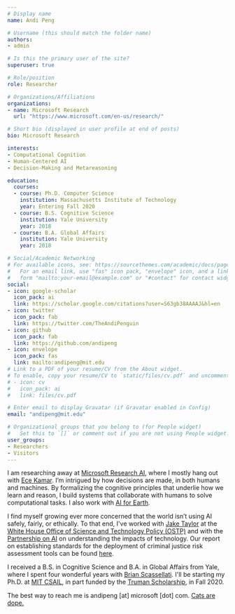 ```yaml
---
# Display name
name: Andi Peng

# Username (this should match the folder name)
authors:
- admin

# Is this the primary user of the site?
superuser: true

# Role/position
role: Researcher

# Organizations/Affiliations
organizations:
- name: Microsoft Research
  url: "https://www.microsoft.com/en-us/research/"

# Short bio (displayed in user profile at end of posts)
bio: Microsoft Research

interests:
- Computational Cognition
- Human-Centered AI
- Decision-Making and Metareasoning

education:
  courses:
  - course: Ph.D. Computer Science
    institution: Massachusetts Institute of Technology
    year: Entering Fall 2020
  - course: B.S. Cognitive Science
    institution: Yale University
    year: 2018
  - course: B.A. Global Affairs
    institution: Yale University
    year: 2018

# Social/Academic Networking
# For available icons, see: https://sourcethemes.com/academic/docs/page-builder/#icons
#   For an email link, use "fas" icon pack, "envelope" icon, and a link in the
#   form "mailto:your-email@example.com" or "#contact" for contact widget.
social:
- icon: google-scholar
  icon_pack: ai
  link: https://scholar.google.com/citations?user=S63gb38AAAAJ&hl=en
- icon: twitter
  icon_pack: fab
  link: https://twitter.com/TheAndiPenguin
- icon: github
  icon_pack: fab
  link: https://github.com/andipeng
- icon: envelope
  icon_pack: fas
  link: mailto:andipeng@mit.edu
# Link to a PDF of your resume/CV from the About widget.
# To enable, copy your resume/CV to `static/files/cv.pdf` and uncomment the lines below.
# - icon: cv
#   icon_pack: ai
#   link: files/cv.pdf

# Enter email to display Gravatar (if Gravatar enabled in Config)
email: "andipeng@mit.edu"

# Organizational groups that you belong to (for People widget)
#   Set this to `[]` or comment out if you are not using People widget.
user_groups:
- Researchers
- Visitors
---
```

I am researching away at <a href="https://www.microsoft.com/en-us/research/lab/microsoft-research-ai/">Microsoft Research AI</a>, where I mostly hang out with <a href="https://www.ecekamar.com/">Ece Kamar</a>. I’m intrigued by how decisions are made, in both humans and machines. By formalizing the cognitive principles that underlie how we learn and reason, I build systems that collaborate with humans to solve computational tasks. I also work with <a href="https://www.microsoft.com/en-us/ai/ai-for-earth?activetab=pivot1%3aprimaryr6">AI for Earth</a>.

I find myself growing ever more concerned that the world isn’t using AI safely, fairly, or ethically. To that end, I've worked with <a href="https://www.nist.gov/director/vcat/jake-taylor-assistant-director-quantum-information-science-white-house-office-science">Jake Taylor</a> at the <a href="https://www.whitehouse.gov/ostp/">White House Office of Science and Technology Policy (OSTP)</a> and with the <a href="https://www.partnershiponai.org/">Partnership on AI</a> on understanding the impacts of technology. Our report on establishing standards for the deployment of criminal justice risk assessment tools can be found <a href="https://www.partnershiponai.org/artificial-intelligence-research-and-ethics-community-calls-for-standards-in-criminal-justice-risk-assessment-tools/">here</a>.

I received a B.S. in Cognitive Science and B.A. in Global Affairs from Yale, where I spent four wonderful years with <a href="http://www.cs.yale.edu/homes/scaz/">Brian Scassellati</a>. I'll be starting my Ph.D. at <a href="https://www.csail.mit.edu/">MIT CSAIL</a>, in part funded by the <a href="https://www.truman.gov/">Truman Scholarship</a>, in Fall 2020.

The best way to reach me is andipeng [at] microsoft [dot] com. <a href=/img/JustMeAndMyCat.jpg>Cats are dope.</a>